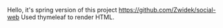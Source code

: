 Hello, it's spring version of this project https://github.com/Zwidek/social-web
Used thymeleaf to render HTML. 
